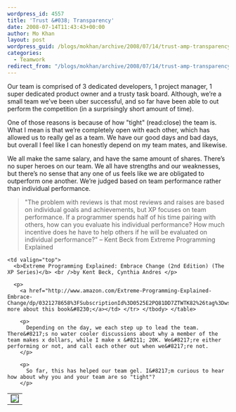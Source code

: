 ```yaml
---
wordpress_id: 4557
title: 'Trust &#038; Transparency'
date: 2008-07-14T11:43:43+00:00
author: Mo Khan
layout: post
wordpress_guid: /blogs/mokhan/archive/2008/07/14/trust-amp-transparency.aspx
categories:
  - Teamwork
redirect_from: "/blogs/mokhan/archive/2008/07/14/trust-amp-transparency.aspx/"
---
```

Our team is comprised of 3 dedicated developers, 1 project manager, 1 super dedicated product owner and a trusty task board. Although, we&#8217;re a small team we&#8217;ve been uber successful, and so far have been able to out perform the competition (in a surprisingly short amount of time).

One of those reasons is because of how "tight" (read:close) the team is. What I mean is that we&#8217;re completely open with each other, which has allowed us to really gel as a team. We have our good days and bad days, but overall I feel like I can honestly depend on my team mates, and likewise.

We all make the same salary, and have the same amount of shares. There&#8217;s no super heroes on our team. We all have strengths and our weaknesses, but there&#8217;s no sense that any one of us feels like we are obligated to outperform one another. We&#8217;re judged based on team performance rather than individual performance.

> "The problem with reviews is that most reviews and raises are based on individual goals and achievements, but XP focuses on team performance. If a programmer spends half of his time pairing with others, how can you evaluate his individual performance? How much incentive does he have to help others if he will be evaluated on individual performance?" &#8211; Kent Beck from Extreme Programming Explained

<table border="0">
  <tr>
    <td valign="top">
      <a href="http://www.amazon.com/Extreme-Programming-Explained-Embrace-Change/dp/0321278658%3FSubscriptionId%3D0525E2PQ81DD7ZTWTK82%26tag%3Dws%26linkCode%3Dsp1%26camp%3D2025%26creative%3D165953%26creativeASIN%3D0321278658"><img src="http://ecx.images-amazon.com/images/I/51QXx561dIL._SL75_.jpg" border="1" /></a>
    </td>
    
    <td valign="top">
      <b>Extreme Programming Explained: Embrace Change (2nd Edition) (The XP Series)</b> <br />by Kent Beck, Cynthia Andres </p> 
      
      <p>
        <a href="http://www.amazon.com/Extreme-Programming-Explained-Embrace-Change/dp/0321278658%3FSubscriptionId%3D0525E2PQ81DD7ZTWTK82%26tag%3Dws%26linkCode%3Dsp1%26camp%3D2025%26creative%3D165953%26creativeASIN%3D0321278658">Read more about this book&#8230;</a></td> </tr> </tbody> </table> 
        
        <p>
          Depending on the day, we each step up to lead the team. There&#8217;s no water cooler discussions about why a member of the team makes x dollars, while I make x &#8211; 20K. We&#8217;re either performing or not, and call each other out when we&#8217;re not.
        </p>
        
        <p>
          So far, this has helped our team gel. I&#8217;m curious to hear how about why you and your team are so "tight"?
        </p>
